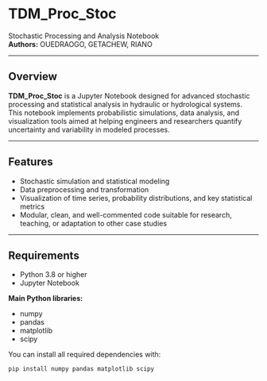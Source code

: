 # TDM_Proc_Stoc

Stochastic Processing and Analysis Notebook  
**Authors:** OUEDRAOGO, GETACHEW, RIANO

---

## Overview

**TDM_Proc_Stoc** is a Jupyter Notebook designed for advanced stochastic processing and statistical analysis in hydraulic or hydrological systems.  
This notebook implements probabilistic simulations, data analysis, and visualization tools aimed at helping engineers and researchers quantify uncertainty and variability in modeled processes.

---

## Features

- Stochastic simulation and statistical modeling
- Data preprocessing and transformation
- Visualization of time series, probability distributions, and key statistical metrics
- Modular, clean, and well-commented code suitable for research, teaching, or adaptation to other case studies

---

## Requirements

- Python 3.8 or higher
- Jupyter Notebook

**Main Python libraries:**
- numpy
- pandas
- matplotlib
- scipy

You can install all required dependencies with:
```bash
pip install numpy pandas matplotlib scipy
